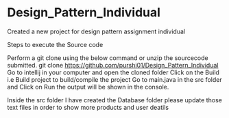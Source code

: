 # Design_Pattern_Individual
Created a new project for design pattern assignment individual

Steps to execute the Source code


Perform a git clone using the below command or unzip the sourcecode submitted. git clone https://github.com/purshi01/Design_Pattern_Individual
Go to intellij in your computer and open the cloned folder
Click on the Build i.e Build project to build/compile the project
Go to main.java in the src folder and Click on Run the output will be shown in the console.

Inside the src folder I have created the Database folder please update those text files in order to show more products and user deatils

